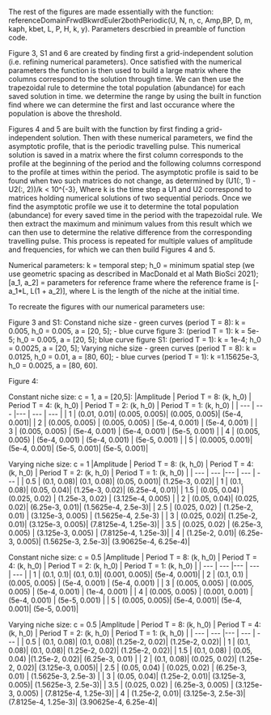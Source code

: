 The rest of the figures are made essentially with the function: referenceDomainFrwdBkwrdEuler2bothPeriodic(U, N, n, c, Amp,BP, D, m, kaph, kbet, L, P, H, k, y). Parameters descrbied in preamble of function code. 

Figure 3, S1 and 6 are created by finding first a grid-independent solution (i.e. refining numerical parameters). Once satisfied with the numerical parameters the function is then used to build a large matrix where the columns correspond to the solution through time. We can then use the trapezoidal rule to determine the total population (abundance) for each saved solution in time. we determine the range by using the built in function find where we can determine the first and last occurance where the population is above the threshold. 

Figures 4 and 5 are built with the function by first finding a grid-independent solution. Then with these numerical parameters, we find the asymptotic profile, that is the periodic travelling pulse. This numerical solution is saved in a matrix where the first column corresponds to the profile at the beginning of the period and the following columns correspond to the profile at times within the period. The asymptotic profile is said to be found when two such matrices do not change, as determined by (U1(:, 1) - U2(:, 2))/k < 10^{-3}, Where k is the time step a U1 and U2 correspond to matrices holding numerical solutions of two sequential periods. Once we find the asymptotic profile we use it to determine the total population (abundance) for every saved time in the period with the trapezoidal rule. We then extract the maximum and minimum values from this result which we can then use to determine the relative difference from the corresponding travelling pulse. This process is repeated for multiple values of amplitude and frequencies, for which we can then build Figures 4 and 5. 

Numerical parameters:
k = temporal step;
h_0 = minimum spatial step (we use geometric spacing as described in MacDonald et al Math BioSci 2021);
[a_1, a_2] = parameters for reference frame where the reference frame is [-a_1*L, L(1 + a_2)], where L is the length of the niche at the initial time. 

To recreate the figures with our numerical parameters use:

Figure 3 and S1: 
Constand niche size - green curves (period T = 8): k = 0.005, h_0 = 0.005, a = [20, 5]; - blue curve figure 3: (period T = 1): k = 5e-5; h_0 = 0.005, a = [20, 5]; blue curve figure S1: (period T = 1): k = 1e-4; h_0 = 0.0025, a = [20, 5];
Varying niche size - green curves (period T = 8): k = 0.0125, h_0 = 0.01, a = [80, 60]; - blue curves (period T = 1): k =1.15625e-3, h_0 = 0.0025, a = [80, 60].

Figure 4: 

Constant niche size: c = 1, a = [20,5]:
|Amplitude | Period T = 8: (k, h_0) | Period T = 4: (k, h_0) | Period T = 2: (k, h_0) | Period T = 1: (k, h_0) |
| --- | --- |--- | --- | --- |
| 1 | (0.01, 0.01)| (0.005, 0.005)| (0.005, 0.005)| (5e-4, 0.001)| 
| 2 | (0.005, 0.005) | (0.005, 0.005) | (5e-4, 0.001) | (5e-4, 0.001) |
| 3 | (0.005, 0.005) | (5e-4, 0.001) | (5e-4, 0.001) | (5e-5, 0.001) |
| 4 | (0.005, 0.005) | (5e-4, 0.001) | (5e-4, 0.001) | (5e-5, 0.001) |
| 5 | (0.0005, 0.001)| (5e-4, 0.001)| (5e-5, 0.001)| (5e-5, 0.001)| 

Varying niche size: c = 1
|Amplitude | Period T = 8: (k, h_0) | Period T = 4: (k, h_0) | Period T = 2: (k, h_0) | Period T = 1: (k, h_0) |
| --- | --- |--- | --- | --- |
| 0.5 | (0.1, 0.08)| (0.1, 0.08)| (0.05, 0.001)| (1.25e-3, 0.02)| 
| 1 | (0.1, 0.08)| (0.05, 0.04)| (1.25e-3, 0.02)| (6.25e-4, 0.01)| 
| 1.5 | (0.05, 0.04) | (0.025, 0.02) | (1.25e-3, 0.02) | (3.125e-4, 0.005) |
| 2 | (0.05, 0.04)| (0.025, 0.02)| (6.25e-3, 0.01)| (1.5625e-4, 2.5e-3)| 
| 2.5 | (0.025, 0.02) | (1.25e-2, 0.01) | (3.125e-3, 0.005) | (1.5625e-4, 2.5e-3) |
| 3 | (0.025, 0.02)| (1.25e-2, 0.01)| (3.125e-3, 0.005)| (7.8125e-4, 1.25e-3)| 
| 3.5 | (0.025, 0.02) | (6.25e-3, 0.005) | (3.125e-3, 0.005) | (7.8125e-4, 1.25e-3)|
| 4 | (1.25e-2, 0.01)| (6.25e-3, 0.005)| (1.5625e-3, 2.5e-3)| (3.90625e-4, 6.25e-4)| 

Constant niche size: c = 0.5
|Amplitude | Period T = 8: (k, h_0) | Period T = 4: (k, h_0) | Period T = 2: (k, h_0) | Period T = 1: (k, h_0) |
| --- | --- |--- | --- | --- |
| 1 | (0.1, 0.1)| (0.1, 0.1)| (0.001, 0.005)| (5e-4, 0.001)| 
| 2 | (0.1, 0.1) | (0.005, 0.005) | (5e-4, 0.001) | (5e-4, 0.001) |
| 3 | (0.005, 0.005) | (0.005, 0.005) | (5e-4, 0.001) | (1e-4, 0.001) |
| 4 | (0.005, 0.005) | (0.001, 0.001) | (5e-4, 0.001) | (5e-5, 0.001) |
| 5 | (0.005, 0.005)| (5e-4, 0.001)| (5e-4, 0.001)| (5e-5, 0.001)| 

Varying niche size: c = 0.5
|Amplitude | Period T = 8: (k, h_0) | Period T = 4: (k, h_0) | Period T = 2: (k, h_0) | Period T = 1: (k, h_0) |
| --- | --- |--- | --- | --- |
| 0.5 | (0.1, 0.08)| (0.1, 0.08)| (1.25e-2, 0.02)| (1.25e-2, 0.02)| 
| 1 | (0.1, 0.08)| (0.1, 0.08)| (1.25e-2, 0.02)| (1.25e-2, 0.02)| 
| 1.5 | (0.1, 0.08) | (0.05, 0.04) |(1.25e-2, 0.02)| (6.25e-3, 0.01) |
| 2 | (0.1, 0.08)| (0.025, 0.02)| (1.25e-2, 0.02)| (3.125e-3, 0.005)| 
| 2.5 | (0.05, 0.04) | (0.025, 0.02) | (6.25e-3, 0.01) | (1.5625e-3, 2.5e-3) |
| 3 | (0.05, 0.04)| (1.25e-2, 0.01)| (3.125e-3, 0.005)| (1.5625e-3, 2.5e-3)| 
| 3.5 | (0.025, 0.02) | (6.25e-3, 0.005) | (3.125e-3, 0.005) | (7.8125e-4, 1.25e-3)|
| 4 | (1.25e-2, 0.01)| (3.125e-3, 2.5e-3)| (7.8125e-4, 1.25e-3)| (3.90625e-4, 6.25e-4)| 




